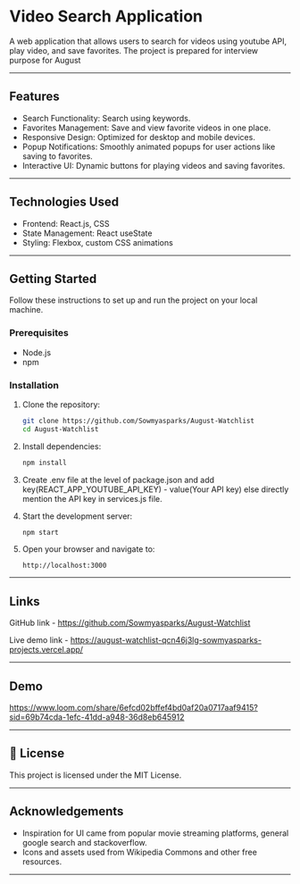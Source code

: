 
# Video Search Application  

A web application that allows users to search for videos using youtube API, play video, and save favorites. The project is prepared for interview purpose for August

---

##  Features  

- Search Functionality: Search using keywords.  
- Favorites Management: Save and view favorite videos in one place.  
- Responsive Design: Optimized for desktop and mobile devices.  
- Popup Notifications: Smoothly animated popups for user actions like saving to favorites.  
- Interactive UI: Dynamic buttons for playing videos and saving favorites.  

---

## Technologies Used  

- Frontend: React.js, CSS  
- State Management: React useState
- Styling: Flexbox, custom CSS animations  

---

## Getting Started  

Follow these instructions to set up and run the project on your local machine.  

### Prerequisites  

- Node.js
- npm

### Installation  

1. Clone the repository:  
   ```bash  
   git clone https://github.com/Sowmyasparks/August-Watchlist  
   cd August-Watchlist  
   ```  

2. Install dependencies:  
   ```bash  
   npm install  
   ```  
3. Create .env file at the level of package.json and add key(REACT_APP_YOUTUBE_API_KEY) - value(Your API key) else directly mention the API key in services.js file.

4. Start the development server:  
   ```bash  
   npm start  
   ```  

5. Open your browser and navigate to:  
   ```  
   http://localhost:3000  
   ```  
---

##  Links  

GitHub link - https://github.com/Sowmyasparks/August-Watchlist

Live demo link - https://august-watchlist-qcn46j3lg-sowmyasparks-projects.vercel.app/

---

##  Demo  

https://www.loom.com/share/6efcd02bffef4bd0af20a0717aaf9415?sid=69b74cda-1efc-41dd-a948-36d8eb645912


---

## 📝 License  

This project is licensed under the MIT License.  

---

## Acknowledgements  

- Inspiration for UI came from popular movie streaming platforms, general google search and stackoverflow.  
- Icons and assets used from Wikipedia Commons and other free resources.  

---
